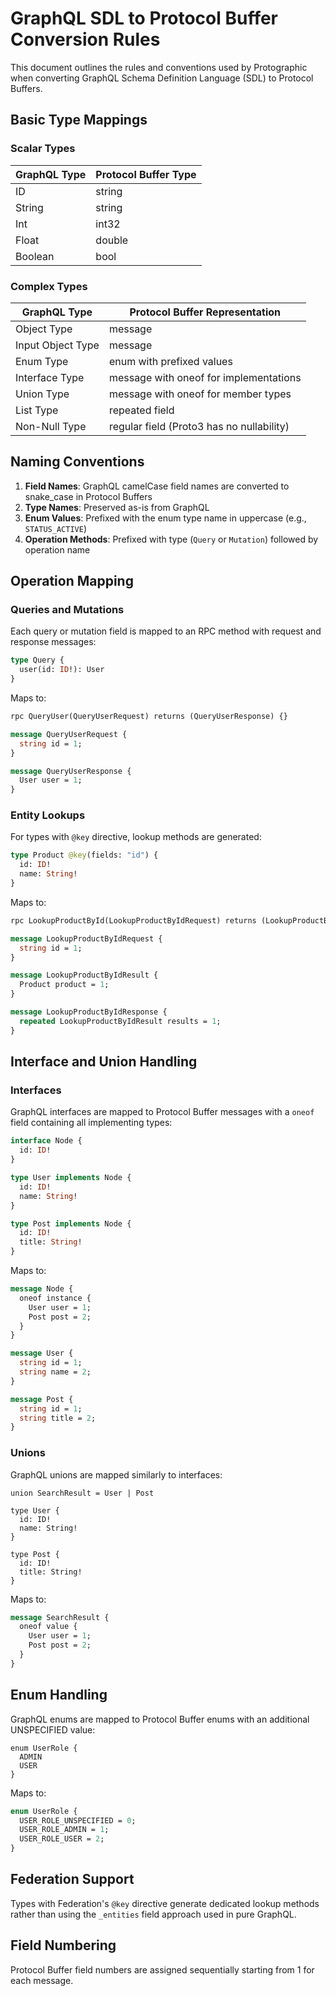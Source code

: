 # GraphQL SDL to Protocol Buffer Conversion Rules

This document outlines the rules and conventions used by Protographic when converting GraphQL Schema Definition Language (SDL) to Protocol Buffers.

## Basic Type Mappings

### Scalar Types

| GraphQL Type | Protocol Buffer Type |
|--------------|----------------------|
| ID           | string               |
| String       | string               |
| Int          | int32                |
| Float        | double               |
| Boolean      | bool                 |

### Complex Types

| GraphQL Type       | Protocol Buffer Representation         |
|--------------------|---------------------------------------|
| Object Type        | message                               |
| Input Object Type  | message                               |
| Enum Type          | enum with prefixed values             |
| Interface Type     | message with oneof for implementations|
| Union Type         | message with oneof for member types   |
| List Type          | repeated field                        |
| Non-Null Type      | regular field (Proto3 has no nullability) |

## Naming Conventions

1. **Field Names**: GraphQL camelCase field names are converted to snake_case in Protocol Buffers
2. **Type Names**: Preserved as-is from GraphQL
3. **Enum Values**: Prefixed with the enum type name in uppercase (e.g., `STATUS_ACTIVE`)
4. **Operation Methods**: Prefixed with type (`Query` or `Mutation`) followed by operation name

## Operation Mapping

### Queries and Mutations

Each query or mutation field is mapped to an RPC method with request and response messages:

```graphql
type Query {
  user(id: ID!): User
}
```

Maps to:

```protobuf
rpc QueryUser(QueryUserRequest) returns (QueryUserResponse) {}

message QueryUserRequest {
  string id = 1;
}

message QueryUserResponse {
  User user = 1;
}
```

### Entity Lookups

For types with `@key` directive, lookup methods are generated:

```graphql
type Product @key(fields: "id") {
  id: ID!
  name: String!
}
```

Maps to:

```protobuf
rpc LookupProductById(LookupProductByIdRequest) returns (LookupProductByIdResponse) {}

message LookupProductByIdRequest {
  string id = 1;
}

message LookupProductByIdResult {
  Product product = 1;
}

message LookupProductByIdResponse {
  repeated LookupProductByIdResult results = 1;
}
```

## Interface and Union Handling

### Interfaces

GraphQL interfaces are mapped to Protocol Buffer messages with a `oneof` field containing all implementing types:

```graphql
interface Node {
  id: ID!
}

type User implements Node {
  id: ID!
  name: String!
}

type Post implements Node {
  id: ID!
  title: String!
}
```

Maps to:

```protobuf
message Node {
  oneof instance {
    User user = 1;
    Post post = 2;
  }
}

message User {
  string id = 1;
  string name = 2;
}

message Post {
  string id = 1;
  string title = 2;
}
```

### Unions

GraphQL unions are mapped similarly to interfaces:

```
union SearchResult = User | Post

type User {
  id: ID!
  name: String!
}

type Post {
  id: ID!
  title: String!
}
```

Maps to:

```protobuf
message SearchResult {
  oneof value {
    User user = 1;
    Post post = 2;
  }
}
```

## Enum Handling

GraphQL enums are mapped to Protocol Buffer enums with an additional UNSPECIFIED value:

```
enum UserRole {
  ADMIN
  USER
}
```

Maps to:

```protobuf
enum UserRole {
  USER_ROLE_UNSPECIFIED = 0;
  USER_ROLE_ADMIN = 1;
  USER_ROLE_USER = 2;
}
```

## Federation Support

Types with Federation's `@key` directive generate dedicated lookup methods rather than using the `_entities` field approach used in pure GraphQL.

## Field Numbering

Protocol Buffer field numbers are assigned sequentially starting from 1 for each message. 